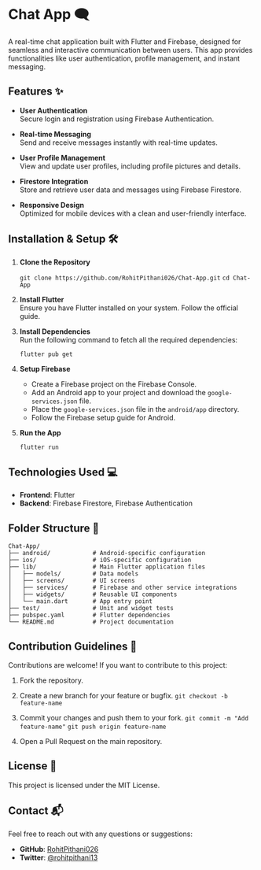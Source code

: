 
# Chat App 🗨️

A real-time chat application built with Flutter and Firebase, designed for seamless and interactive communication between users. This app provides functionalities like user authentication, profile management, and instant messaging.

## Features ✨

-   **User Authentication**  
    Secure login and registration using Firebase Authentication.
    
-   **Real-time Messaging**  
    Send and receive messages instantly with real-time updates.
    
-   **User Profile Management**  
    View and update user profiles, including profile pictures and details.
    
-   **Firestore Integration**  
    Store and retrieve user data and messages using Firebase Firestore.
    
-   **Responsive Design**  
    Optimized for mobile devices with a clean and user-friendly interface.

## Installation & Setup 🛠️

1.  **Clone the Repository**
    
    `git clone https://github.com/RohitPithani026/Chat-App.git`
    `cd Chat-App` 
    
2.  **Install Flutter**  
    Ensure you have Flutter installed on your system. Follow the official guide.
    
3.  **Install Dependencies**  
    Run the following command to fetch all the required dependencies:
 
    `flutter pub get` 
    
4.  **Setup Firebase**
    
    -   Create a Firebase project on the Firebase Console.
    -   Add an Android app to your project and download the `google-services.json` file.
    -   Place the `google-services.json` file in the `android/app` directory.
    -   Follow the Firebase setup guide for Android.
5.  **Run the App**

    `flutter run` 
    
## Technologies Used 💻

-   **Frontend**: Flutter
-   **Backend**: Firebase Firestore, Firebase Authentication

## Folder Structure 📂
```
Chat-App/
├── android/            # Android-specific configuration
├── ios/                # iOS-specific configuration
├── lib/                # Main Flutter application files
│   ├── models/         # Data models
│   ├── screens/        # UI screens
│   ├── services/       # Firebase and other service integrations
│   ├── widgets/        # Reusable UI components
│   └── main.dart       # App entry point
├── test/               # Unit and widget tests
├── pubspec.yaml        # Flutter dependencies
└── README.md           # Project documentation
```
## Contribution Guidelines 🤝

Contributions are welcome! If you want to contribute to this project:

1.  Fork the repository.
2.  Create a new branch for your feature or bugfix.
    `git checkout -b feature-name` 
    
3.  Commit your changes and push them to your fork.
    `git commit -m "Add feature-name"`
    `git push origin feature-name`
    
4.  Open a Pull Request on the main repository.

## License 📜

This project is licensed under the MIT License.

## Contact 📬

Feel free to reach out with any questions or suggestions:

-   **GitHub**: [RohitPithani026](https://github.com/RohitPithani026)
-   **Twitter**: [@rohitpithani13](https://x.com/rohitpithani13)
